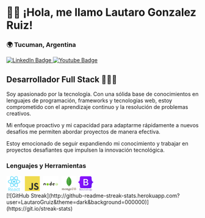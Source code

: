 <h1>👋🏻 ¡Hola, me llamo Lautaro Gonzalez Ruiz!</h1>
<h3>🌍 Tucuman, Argentina</h3>
   <a href="https://www.linkedin.com/in/lautagruiz/">
      <img src="https://img.shields.io/badge/LinkedIn-blue?style=for-the-badge&logo=linkedin&logoColor=white" alt="LinkedIn Badge"/>
  </a> 
  <a href="mailto:lautawork@gmail.com">
    <img src="https://img.shields.io/badge/gmail-red?style=for-the-badge&logo=gmail&logoColor=white" alt="Youtube Badge"/>
  </a>
  <h2>Desarrollador Full Stack 👨🏻‍💻</h2>
  <p>Soy apasionado por la tecnología. Con una sólida base de conocimientos en lenguajes de programación, frameworks y tecnologías web, estoy comprometido con el aprendizaje continuo y la resolución de problemas creativos. </p>
  <p>Mi enfoque proactivo y mi capacidad para adaptarme rápidamente a nuevos desafíos me permiten abordar proyectos de manera efectiva. </p>
  <p>Estoy emocionado de seguir expandiendo mi conocimiento y trabajar en proyectos desafiantes que impulsen la innovación tecnológica.</p>
  <h3>Lenguajes y Herramientas</h3> 
  <div>
  <img src="https://github.com/devicons/devicon/blob/master/icons/react/react-original-wordmark.svg" title="React" alt="React" width="40" height="40"/>&nbsp;
  <img src="https://github.com/devicons/devicon/blob/master/icons/javascript/javascript-original.svg" title="JavaScript" alt="JavaScript" width="40" height="40"/>&nbsp;
  <img src="https://github.com/devicons/devicon/blob/master/icons/nodejs/nodejs-original-wordmark.svg" title="NodeJS" alt="NodeJS" width="40" height="40"/>&nbsp;
  <img src="https://github.com/devicons/devicon/blob/master/icons/mongodb/mongodb-original-wordmark.svg" title="Git" **alt="Git" width="40" height="40"/>
   <img src="https://github.com/devicons/devicon/blob/master/icons/bootstrap/bootstrap-original-wordmark.svg" title="Git" **alt="Git" width="40" height="40"/>
</div>
[![GitHub Streak](http://github-readme-streak-stats.herokuapp.com?user=LautaroGruiz&theme=dark&background=000000)](https://git.io/streak-stats)
